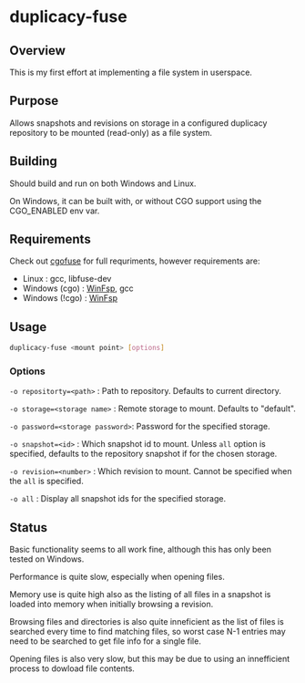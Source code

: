# duplicacy-fuse

## Overview

This is my first effort at implementing a file system in userspace.

## Purpose

Allows snapshots and revisions on storage in a configured duplicacy repository to be mounted (read-only) as a file system.

## Building

Should build and run on both Windows and Linux.

On Windows, it can be built with, or without CGO support using the CGO_ENABLED env var.

## Requirements

Check out [cgofuse](https://github.com/billziss-gh/cgofuse) for full requriments, however requirements are:

* Linux : gcc, libfuse-dev
* Windows (cgo) : [WinFsp](https://github.com/billziss-gh/winfsp), gcc
* Windows (!cgo)  : [WinFsp](https://github.com/billziss-gh/winfsp)

## Usage

```sh
duplicacy-fuse <mount point> [options]
```

### Options

  `-o repositorty=<path>` : Path to repository. Defaults to current directory.
  
  `-o storage=<storage name>` : Remote storage to mount. Defaults to "default".

  `-o password=<storage password>`: Password for the specified storage.
  
  `-o snapshot=<id>` : Which snapshot id to mount. Unless `all` option is specified, defaults to the repository snapshot if for the chosen storage.
  
  `-o revision=<number>` : Which revision to mount. Cannot be specified when the `all` is specified.
  
  `-o all` : Display all snapshot ids for the specified storage.
  
## Status

Basic functionality seems to all work fine, although this has only been tested on Windows.

Performance is quite slow, especially when opening files.

Memory use is quite high also as the listing of all files in a snapshot is loaded into memory when initially browsing a revision.

Browsing files and directories is also quite inneficient as the list of files is searched every time to find matching files, so worst case N-1 entries may need to be searched to get file info for a single file.

Opening files is also very slow, but this may be due to using an innefficient process to dowload file contents.